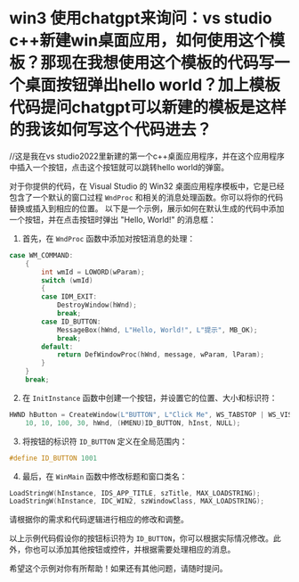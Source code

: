 # win3 使用chatgpt来询问：vs studio c++新建win桌面应用，如何使用这个模板？那现在我想使用这个模板的代码写一个桌面按钮弹出hello world？加上模板代码提问chatgpt可以新建的模板是这样的我该如何写这个代码进去？
//这是我在vs studio2022里新建的第一个c++桌面应用程序，并在这个应用程序中插入一个按钮，点击这个按钮就可以跳转hello world的弹窗。

对于你提供的代码，在 Visual Studio 的 Win32 桌面应用程序模板中，它是已经包含了一个默认的窗口过程 `WndProc` 和相关的消息处理函数。你可以将你的代码替换或插入到相应的位置。
以下是一个示例，展示如何在默认生成的代码中添加一个按钮，并在点击按钮时弹出 "Hello, World!" 的消息框：
1. 首先，在 `WndProc` 函数中添加对按钮消息的处理：
```cpp
case WM_COMMAND:
    {
        int wmId = LOWORD(wParam);
        switch (wmId)
        {
        case IDM_EXIT:
            DestroyWindow(hWnd);
            break;
        case ID_BUTTON:
            MessageBox(hWnd, L"Hello, World!", L"提示", MB_OK);
            break;
        default:
            return DefWindowProc(hWnd, message, wParam, lParam);
        }
    }
    break;
```

2. 在 `InitInstance` 函数中创建一个按钮，并设置它的位置、大小和标识符：
```cpp
HWND hButton = CreateWindow(L"BUTTON", L"Click Me", WS_TABSTOP | WS_VISIBLE | WS_CHILD,
    10, 10, 100, 30, hWnd, (HMENU)ID_BUTTON, hInst, NULL);
```

3. 将按钮的标识符 `ID_BUTTON` 定义在全局范围内：
```cpp
#define ID_BUTTON 1001
```

4. 最后，在 `WinMain` 函数中修改标题和窗口类名：
```cpp
LoadStringW(hInstance, IDS_APP_TITLE, szTitle, MAX_LOADSTRING);
LoadStringW(hInstance, IDC_WIN2, szWindowClass, MAX_LOADSTRING);
```

请根据你的需求和代码逻辑进行相应的修改和调整。

以上示例代码假设你的按钮标识符为 `ID_BUTTON`，你可以根据实际情况修改。此外，你也可以添加其他按钮或控件，并根据需要处理相应的消息。

希望这个示例对你有所帮助！如果还有其他问题，请随时提问。
